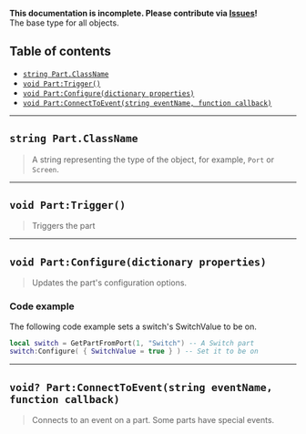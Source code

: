 **This documentation is incomplete. Please contribute via [Issues](../issues)!** \
The base type for all objects.

## Table of contents

* [`string Part.ClassName`](#string-partclassname)
* [`void Part:Trigger()`](#void-parttrigger)
* [`void Part:Configure(dictionary properties)`](#void-partconfiguredictionary-properties)
* [`void Part:ConnectToEvent(string eventName, function callback)`](#void-partconnecttoeventstring-eventname-function-callback)

___

## `string Part.ClassName`

> A string representing the type of the object, for example, `Port` or `Screen`.

___

## `void Part:Trigger()`

> Triggers the part

___

## `void Part:Configure(dictionary properties)`

> Updates the part's configuration options.

### Code example

The following code example sets a switch's SwitchValue to be on.

```lua
local switch = GetPartFromPort(1, "Switch") -- A Switch part
switch:Configure( { SwitchValue = true } ) -- Set it to be on
```

___

## `void? Part:ConnectToEvent(string eventName, function callback)`

> Connects to an event on a part. Some parts have special events.
